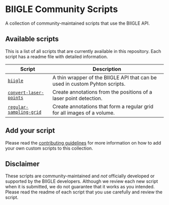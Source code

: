 # BIIGLE Community Scripts

A collection of community-maintained scripts that use the BIIGLE API.

## Available scripts

This is a list of all scripts that are currently available in this repository. Each script has a readme file with detailed information.

| Script | Description |
| ------ | ----------- |
| [`biigle`](biigle) | A thin wrapper of the BIIGLE API that can be used in custom Pyhton scripts. |
| [`convert-laser-points`](convert-laser-points) | Create annotations from the positions of a laser point detection. |
| [`regular-sampling-grid`](regular-sampling-grid) | Create annotations that form a regular grid for all images of a volume. |


## Add your script

Please read the [contributing guidelines](CONTRIBUTING.md) for more information on how to add your own custom scripts to this collection.

## Disclaimer

These scripts are community-maintained and *not* officially developed or supported by the BIIGLE developers. Although we review each new script when it is submitted, we do not guarantee that it works as you intended. Please read the readme of each script that you use carefully and review the script.
